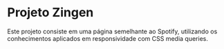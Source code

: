 # Projeto Zingen

Este projeto consiste em uma página semelhante ao Spotify, utilizando os conhecimentos aplicados em responsividade com CSS media queries.
